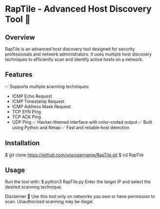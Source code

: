 # RapTile - Advanced Host Discovery Tool 🦎
## Overview
RapTile is an advanced host discovery tool designed for security professionals and network administrators. It uses multiple host discovery techniques to efficiently scan and identify active hosts on a network.

## Features
✅ Supports multiple scanning techniques:
- ICMP Echo Request
- ICMP Timestamp Request
- ICMP Address Mask Request
- TCP SYN Ping
- TCP ACK Ping
- UDP Ping
✅ Hacker-themed interface with color-coded output
✅ Built using Python and Nmap
✅ Fast and reliable host detection

## Installation
$ git clone https://github.com/yourusername/RapTile.git
$ cd RapTile

## Usage
Run the tool with:
$ python3 RapTile.py
Enter the target IP and select the desired scanning technique.

Disclaimer
🔴 Use this tool only on networks you own or have permission to scan. Unauthorized scanning may be illegal.

